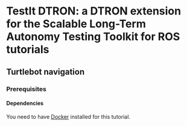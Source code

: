 TestIt DTRON: a DTRON extension for the Scalable Long-Term Autonomy Testing Toolkit for ROS tutorials
=====================================================================================================

## Turtlebot navigation
### Prerequisites
#### Dependencies
You need to have [Docker](https://www.docker.com/) installed for this tutorial.
